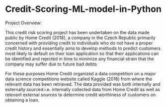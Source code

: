 # Credit-Scoring-ML-model-in-Python
Project Overview:

This credit risk scoring project has been undertaken on the data made public by 
Home Credit (2018), a company in the Czech Republic primarily concerned with providing credit to individuals who do not have a proper credit history and essentially aims to develop methods to predict customers most likely to default on their loan application so that their applications can be identified and rejected in time to minimize any financial strain that the company may suffer due to future bad debts

For these purposes Home Credit organized a data competition on a major data science competitions website called Kaggle (2018) from where the relevant data has been retrieved. The data provided was both internally and externally sourced i.e. internally collected data from Home Credit as well as relevant external sources to determine credit worthiness of customers on obtaining a loan. 
